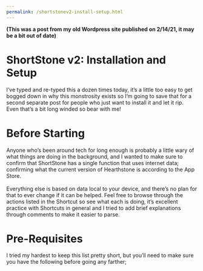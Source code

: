 ```yaml
---
permalink: /shortstonev2-install-setup.html
---
```

**(This was a post from my old Wordpress site published on 2/14/21, it may be a bit out of date)**
<h1>ShortStone v2: Installation and Setup</h1>
I’ve typed and re-typed this a dozen times today, it’s a little too easy to get bogged down in why this monstrosity exists so I’m going to save that for a second separate post for people who just want to install it and let it rip. Even that’s a bit long winded so bear with me!

<h1>Before Starting</h1>
Anyone who’s been around tech for long enough is probably a little wary of what things are doing in the background, and I wanted to make sure to confirm that ShortStone has a single function that uses internet data; confirming what the current version of Hearthstone is according to the App Store.
<br></br>
Everything else is based on data local to your device, and there’s no plan for that to ever change if it can be helped. Feel free to browse through the actions listed in the Shortcut so see what each is doing, it’s excellent practice with Shortcuts in general and I tried to add brief explanations through comments to make it easier to parse.

<h1>Pre-Requisites</h1>
I tried my hardest to keep this list pretty short, but you’ll need to make sure you have the following before going any farther;
